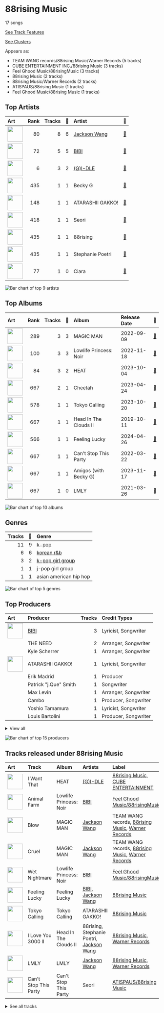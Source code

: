 # 88rising Music

17 songs

[See Track Features](audio_features.md)

[See Clusters](clusters/overview.md)

Appears as:
- TEAM WANG records/88rising Music/Warner Records (5 tracks)
- CUBE ENTERTAINMENT INC./88rising Music (3 tracks)
- Feel Ghood Music/88risingMusic (3 tracks)
- 88rising Music (2 tracks)
- 88rising Music/Warner Records (2 tracks)
- ATISPAUS/88rising Music (1 tracks)
- Feel Ghood Music/88rising Music (1 tracks)

## Top Artists

| Art | Rank | Tracks | 💚 | Artist | 🔗 |
|:---|---:|---:|---:|:---|:---|
| <img src="https://i.scdn.co/image/ab6761610000e5eb0405e7cc11aecb995703d398" alt="" width="50" /> | 80 | 8 | 6 | [Jackson Wang](../../artists/jackson_wang/overview.md) | [🔗](https://open.spotify.com/artist/1kfWoWgCugPkyxQP8lkRlY) |
| <img src="https://i.scdn.co/image/ab6761610000e5eb846662aa85d520b2442d3cd5" alt="" width="50" /> | 72 | 5 | 5 | [BIBI](../../artists/bibi/overview.md) | [🔗](https://open.spotify.com/artist/6UbmqUEgjLA6jAcXwbM1Z9) |
| <img src="https://i.scdn.co/image/ab6761610000e5eb7fd16327c86d500f83be1d6a" alt="" width="50" /> | 6 | 3 | 2 | [(G)I-DLE](../../artists/(g)i-dle/overview.md) | [🔗](https://open.spotify.com/artist/2AfmfGFbe0A0WsTYm0SDTx) |
| <img src="https://i.scdn.co/image/ab6761610000e5eb689f28b643fd40a523e00a96" alt="" width="50" /> | 435 | 1 | 1 | Becky G | [🔗](https://open.spotify.com/artist/4obzFoKoKRHIphyHzJ35G3) |
| <img src="https://i.scdn.co/image/ab6761610000e5eba417f6076afb6ab1ab4ac2ad" alt="" width="50" /> | 148 | 1 | 1 | ATARASHII GAKKO! | [🔗](https://open.spotify.com/artist/4OfU76YhPU04wlmbVFFgTJ) |
| <img src="https://i.scdn.co/image/ab6761610000e5eb639dc73ec795e329d064dbb2" alt="" width="50" /> | 418 | 1 | 1 | Seori | [🔗](https://open.spotify.com/artist/2bWTIIQP9zaVc55RaMGu7e) |
| <img src="https://i.scdn.co/image/ab6761610000e5eb500d220da763cbff33c69128" alt="" width="50" /> | 435 | 1 | 1 | 88rising | [🔗](https://open.spotify.com/artist/1AhjOkOLkbHUfcHDSErXQs) |
| <img src="https://i.scdn.co/image/ab6761610000e5ebc740c40cbc7477d1b0f2d054" alt="" width="50" /> | 435 | 1 | 1 | Stephanie Poetri | [🔗](https://open.spotify.com/artist/0HS00NN7MAfF59aJnfcxSO) |
| <img src="https://i.scdn.co/image/ab6761610000e5eb7aba0bf3576fe56c2b367c83" alt="" width="50" /> | 77 | 1 | 0 | Ciara | [🔗](https://open.spotify.com/artist/2NdeV5rLm47xAvogXrYhJX) |

![Bar chart of top 9 artists](../../images/labels/88rising_music/artists.png)

## Top Albums

| Art | Rank | Tracks | 💚 | Album | Release Date | 🔗 |
|:---|---:|---:|---:|:---|:---|:---|
| <img src="https://i.scdn.co/image/ab67616d0000b273ed10325dc317f32df83990b9" alt="" width="50" /> | 289 | 3 | 3 | MAGIC MAN | 2022-09-09 | [🔗](https://open.spotify.com/album/2VZ4og2ZbwyTQ3X1rbgCe1) |
| <img src="https://i.scdn.co/image/ab67616d0000b273ac122efb1600b27d7d7f1775" alt="" width="50" /> | 100 | 3 | 3 | Lowlife Princess: Noir | 2022-11-18 | [🔗](https://open.spotify.com/album/0AwCgoJKJUOgLp1imhnxuH) |
| <img src="https://i.scdn.co/image/ab67616d0000b2730cbf8dc7b194aa11242ec3a7" alt="" width="50" /> | 84 | 3 | 2 | HEAT | 2023-10-04 | [🔗](https://open.spotify.com/album/5CZQfva4He8sG3DcU8eP5m) |
| <img src="https://i.scdn.co/image/ab67616d0000b273dc948460a8f5b07124d98a9b" alt="" width="50" /> | 667 | 2 | 1 | Cheetah | 2023-04-24 | [🔗](https://open.spotify.com/album/4nK0XlFVAQNesqpijBX1Ri) |
| <img src="https://i.scdn.co/image/ab67616d0000b2739e1fce3a6ca07216884d0937" alt="" width="50" /> | 578 | 1 | 1 | Tokyo Calling | 2023-10-20 | [🔗](https://open.spotify.com/album/3utC1QAo17IiIIkQZe7XO6) |
| <img src="https://i.scdn.co/image/ab67616d0000b273488df3d22b1f5c0ea15b686a" alt="" width="50" /> | 667 | 1 | 1 | Head In The Clouds II | 2019-10-11 | [🔗](https://open.spotify.com/album/7bOpX6Ilc9UCFmH9uGyUDy) |
| <img src="https://i.scdn.co/image/ab67616d0000b273faad2d39e6eb398a6d5c8f47" alt="" width="50" /> | 566 | 1 | 1 | Feeling Lucky | 2024-04-26 | [🔗](https://open.spotify.com/album/4bc9PfPyv60qCh5S5g5eMb) |
| <img src="https://i.scdn.co/image/ab67616d0000b2735ad10134b598cfca8792b9af" alt="" width="50" /> | 667 | 1 | 1 | Can't Stop This Party | 2022-03-22 | [🔗](https://open.spotify.com/album/6nG0PLR5YgP7tHYKfwhiOI) |
| <img src="https://i.scdn.co/image/ab67616d0000b273da49cfeacb25379ce1c0f6c0" alt="" width="50" /> | 667 | 1 | 1 | Amigos (with Becky G) | 2023-11-17 | [🔗](https://open.spotify.com/album/3HtYZEKcsbFqEzKX8xntam) |
| <img src="https://i.scdn.co/image/ab67616d0000b273da4910056497c667d6de40cf" alt="" width="50" /> | 667 | 1 | 0 | LMLY | 2021-03-26 | [🔗](https://open.spotify.com/album/09UJf8ZqCuv5NHRZIqTZgh) |

![Bar chart of top 10 albums](../../images/labels/88rising_music/albums.png)

## Genres

| Tracks | 💚 | Genre |
|---:|---:|:---|
| 11 | 9 | [k-pop](../../genres/k-pop/overview.md) |
| 6 | 6 | [korean r&b](../../genres/korean_r_b/overview.md) |
| 3 | 2 | [k-pop girl group](../../genres/k-pop_girl_group/overview.md) |
| 1 | 1 | j-pop girl group |
| 1 | 1 | asian american hip hop |

![Bar chart of top 5 genres](../../images/labels/88rising_music/genres.png)

## Top Producers

| Art | Producer | Tracks | Credit Types |
|:---|:---|---:|:---|
| <img src="https://i.scdn.co/image/ab6761610000e5eb846662aa85d520b2442d3cd5" alt="" width="50" /> | [BIBI](../../artists/bibi/overview.md) | 3 | Lyricist, Songwriter |
| | THE NEED | 2 | Arranger, Songwriter |
| | Kyle Scherrer | 1 | Arranger, Songwriter |
| <img src="https://i.scdn.co/image/ab6761610000e5eba417f6076afb6ab1ab4ac2ad" alt="" width="50" /> | ATARASHII GAKKO! | 1 | Lyricist, Songwriter |
| | Erik Madrid | 1 | Producer |
| | Patrick "j.Que" Smith | 1 | Songwriter |
| | Max Levin | 1 | Arranger, Songwriter |
| | Cambo | 1 | Producer, Songwriter |
| | Yoshio Tamamura | 1 | Lyricist, Songwriter |
| | Louis Bartolini | 1 | Producer, Songwriter |


<details>
<summary>View all</summary>

| Art | Producer | Tracks | Credit Types |
|:---|:---|---:|:---|
| | Liam Kevany | 1 | Producer, Songwriter |
| <img src="https://i.scdn.co/image/ab6761610000e5eb0405e7cc11aecb995703d398" alt="" width="50" /> | [Jackson Wang](../../artists/jackson_wang/overview.md) | 1 | Songwriter |
| | twlv | 1 | Songwriter |
| | Jack Samson | 1 | Songwriter |
| | yonkey | 1 | Arranger, Lyricist, Songwriter |

</details>


![Bar chart of top 15 producers](../../images/labels/88rising_music/producers.png)
## Tracks released under 88rising Music

| Art | Track | Album | Artists | Label | Rank | 💚 | 🔗 |
|:---|:---|:---|:---|:---|---:|:---|:---|
| <img src="https://i.scdn.co/image/ab67616d0000b2730cbf8dc7b194aa11242ec3a7" alt="" width="50" /> | I Want That | HEAT | [(G)I-DLE](../../artists/(g)i-dle/overview.md) | [88rising Music](.), [CUBE ENTERTAINMENT](../cube_entertainment) | 99 | 💚 | [🔗](https://open.spotify.com/track/3F2BLyGt6zYLrHYpbdTw5L) |
| <img src="https://i.scdn.co/image/ab67616d0000b273ac122efb1600b27d7d7f1775" alt="" width="50" /> | Animal Farm | Lowlife Princess: Noir | [BIBI](../../artists/bibi/overview.md) | [Feel Ghood Music/88risingMusic](.) | 119 | 💚 | [🔗](https://open.spotify.com/track/4g6ZT8vgKNq4iyEbezr3yI) |
| <img src="https://i.scdn.co/image/ab67616d0000b273ed10325dc317f32df83990b9" alt="" width="50" /> | Blow | MAGIC MAN | [Jackson Wang](../../artists/jackson_wang/overview.md) | TEAM WANG records, [88rising Music](.), [Warner Records](../warner_records) | 462 | 💚 | [🔗](https://open.spotify.com/track/53WD6QvMGh7wXQVP0U8Rnr) |
| <img src="https://i.scdn.co/image/ab67616d0000b273ed10325dc317f32df83990b9" alt="" width="50" /> | Cruel | MAGIC MAN | [Jackson Wang](../../artists/jackson_wang/overview.md) | TEAM WANG records, [88rising Music](.), [Warner Records](../warner_records) | 761 | 💚 | [🔗](https://open.spotify.com/track/32nxxRcrH6gqlVG2RYYMEN) |
| <img src="https://i.scdn.co/image/ab67616d0000b273ac122efb1600b27d7d7f1775" alt="" width="50" /> | Wet Nightmare | Lowlife Princess: Noir | [BIBI](../../artists/bibi/overview.md) | [Feel Ghood Music/88risingMusic](.) | 835 | 💚 | [🔗](https://open.spotify.com/track/1MCRRGM8G6papoKnE7xtLN) |
| <img src="https://i.scdn.co/image/ab67616d0000b273faad2d39e6eb398a6d5c8f47" alt="" width="50" /> | Feeling Lucky | Feeling Lucky | [BIBI](../../artists/bibi/overview.md), [Jackson Wang](../../artists/jackson_wang/overview.md) | [88rising Music](.) | 857 | 💚 | [🔗](https://open.spotify.com/track/53x0Yk1qOyurd2MefyF3Ny) |
| <img src="https://i.scdn.co/image/ab67616d0000b2739e1fce3a6ca07216884d0937" alt="" width="50" /> | Tokyo Calling | Tokyo Calling | ATARASHII GAKKO! | [88rising Music](.) | 879 | 💚 | [🔗](https://open.spotify.com/track/2WNjQidYVQO0oFFlTuF8fo) |
| <img src="https://i.scdn.co/image/ab67616d0000b273488df3d22b1f5c0ea15b686a" alt="" width="50" /> | I Love You 3000 II | Head In The Clouds II | 88rising, Stephanie Poetri, [Jackson Wang](../../artists/jackson_wang/overview.md) | [88rising Music](.), [Warner Records](../warner_records) | 1018 | 💚 | [🔗](https://open.spotify.com/track/3witRpHWHqArlnt6GTlH2Y) |
| <img src="https://i.scdn.co/image/ab67616d0000b273da4910056497c667d6de40cf" alt="" width="50" /> | LMLY | LMLY | [Jackson Wang](../../artists/jackson_wang/overview.md) | [88rising Music](.), [Warner Records](../warner_records) | 1018 | | [🔗](https://open.spotify.com/track/3Jbpo2slhW2bbVneiJnC9G) |
| <img src="https://i.scdn.co/image/ab67616d0000b2735ad10134b598cfca8792b9af" alt="" width="50" /> | Can't Stop This Party | Can't Stop This Party | Seori | [ATISPAUS/88rising Music](.) | 1018 | 💚 | [🔗](https://open.spotify.com/track/1FP2jE6moLiHoNUaWTUyJc) |


<details>
<summary>See all tracks</summary>

| Art | Track | Album | Artists | Label | Rank | 💚 | 🔗 |
|:---|:---|:---|:---|:---|---:|:---|:---|
| <img src="https://i.scdn.co/image/ab67616d0000b273ed10325dc317f32df83990b9" alt="" width="50" /> | Come Alive | MAGIC MAN | [Jackson Wang](../../artists/jackson_wang/overview.md) | TEAM WANG records, [88rising Music](.), [Warner Records](../warner_records) | 1018 | 💚 | [🔗](https://open.spotify.com/track/2mrG7QoaHDD1kYhr5jeK9q) |
| <img src="https://i.scdn.co/image/ab67616d0000b273ac122efb1600b27d7d7f1775" alt="" width="50" /> | BIBI Vengeance | Lowlife Princess: Noir | [BIBI](../../artists/bibi/overview.md) | [Feel Ghood Music/88risingMusic](.) | 1018 | 💚 | [🔗](https://open.spotify.com/track/6vq6B6ENjap5Ea1T4GkrFA) |
| <img src="https://i.scdn.co/image/ab67616d0000b273dc948460a8f5b07124d98a9b" alt="" width="50" /> | Cheetah | Cheetah | [Jackson Wang](../../artists/jackson_wang/overview.md) | TEAM WANG records, [88rising Music](.), [Warner Records](../warner_records) | 1018 | 💚 | [🔗](https://open.spotify.com/track/76WMXf8zWfpNLgOZbU2ej8) |
| <img src="https://i.scdn.co/image/ab67616d0000b273dc948460a8f5b07124d98a9b" alt="" width="50" /> | Slow (with Ciara) | Cheetah | [Jackson Wang](../../artists/jackson_wang/overview.md), Ciara | TEAM WANG records, [88rising Music](.), [Warner Records](../warner_records) | 1018 | | [🔗](https://open.spotify.com/track/4GJanLClwCh0D0EROpsHyd) |
| <img src="https://i.scdn.co/image/ab67616d0000b2730cbf8dc7b194aa11242ec3a7" alt="" width="50" /> | Eyes Roll | HEAT | [(G)I-DLE](../../artists/(g)i-dle/overview.md) | [88rising Music](.), [CUBE ENTERTAINMENT](../cube_entertainment) | 1018 | | [🔗](https://open.spotify.com/track/6vVO2TX7x8yUICULlFZwGH) |
| <img src="https://i.scdn.co/image/ab67616d0000b2730cbf8dc7b194aa11242ec3a7" alt="" width="50" /> | I DO | HEAT | [(G)I-DLE](../../artists/(g)i-dle/overview.md) | [88rising Music](.), [CUBE ENTERTAINMENT](../cube_entertainment) | 1018 | 💚 | [🔗](https://open.spotify.com/track/4SKwDW8Gg8CJxw2ElMhSTp) |
| <img src="https://i.scdn.co/image/ab67616d0000b273da49cfeacb25379ce1c0f6c0" alt="" width="50" /> | Amigos (with Becky G) | Amigos (with Becky G) | [BIBI](../../artists/bibi/overview.md), Becky G | [Feel Ghood Music/88rising Music](.) | 1018 | 💚 | [🔗](https://open.spotify.com/track/60DPrTJRHzpGPSJXLiSdDX) |

</details>

